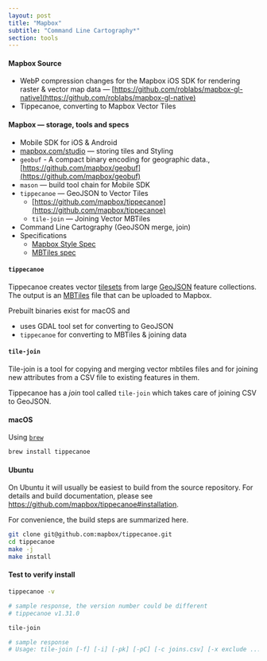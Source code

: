 ```yaml
---
layout: post
title: "Mapbox"
subtitle: "Command Line Cartography*"
section: tools
---
```


#### Mapbox Source
  * WebP compression changes for the Mapbox iOS SDK for rendering raster & vector map data — [https://github.com/roblabs/mapbox-gl-native](https://github.com/roblabs/mapbox-gl-native)
  * Tippecanoe, converting to Mapbox Vector Tiles

#### Mapbox — storage, tools and specs
* Mobile SDK for iOS & Android
* [mapbox.com/studio](https://mapbox.com/studio) — storing tiles and Styling
* `geobuf` - A compact binary encoding for geographic data., [https://github.com/mapbox/geobuf](https://github.com/mapbox/geobuf)
* `mason` — build tool chain for Mobile SDK
* `tippecanoe` — GeoJSON to Vector Tiles   
  * [https://github.com/mapbox/tippecanoe](https://github.com/mapbox/tippecanoe)
  * `tile-join` — Joining Vector MBTiles
* Command Line Cartography (GeoJSON merge, join)
* Specifications
  * [Mapbox Style Spec](https://www.mapbox.com/mapbox-gl-js/style-spec/)
  * [MBTiles spec](https://github.com/mapbox/mbtiles-spec)


#### `tippecanoe`

Tippecanoe creates vector [tilesets][tileset] from large [GeoJSON][geojson] feature collections. The output is an [MBTiles][mbtile] file that can be uploaded to Mapbox.

Prebuilt binaries exist for macOS and

* uses GDAL tool set for converting to GeoJSON
* `tippecanoe` for converting to MBTiles & joining data

#### `tile-join`

Tile-join is a tool for copying and merging vector mbtiles files and for joining new attributes from a CSV file to existing features in them.

Tippecanoe has a *join* tool called `tile-join` which takes care of joining CSV to GeoJSON.

#### macOS

Using [`brew`](http://brew.sh)
``` bash
brew install tippecanoe
```

#### Ubuntu

On Ubuntu it will usually be easiest to build from the source repository.  For details and build documentation, please see https://github.com/mapbox/tippecanoe#installation.

For convenience, the build steps are summarized here.
``` bash
git clone git@github.com:mapbox/tippecanoe.git
cd tippecanoe
make -j
make install
```

#### Test to verify install

``` bash
tippecanoe -v

# sample response, the version number could be different
# tippecanoe v1.31.0

tile-join

# sample response
# Usage: tile-join [-f] [-i] [-pk] [-pC] [-c joins.csv] [-x exclude ...] -o new.mbtiles source.mbtiles ...
```

[geojson]: https://www.mapbox.com/help/define-geojson/
[mbtile]: https://www.mapbox.com/help/define-mbtiles/
[shapefile]: https://www.mapbox.com/help/define-shapefile/
[tileset]: https://www.mapbox.com/help/define-tileset/
